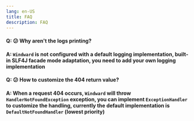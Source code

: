 ```yaml
---
lang: en-US
title: FAQ
description: FAQ
---
```


#### Q: 😕 Why aren't the logs printing?
#### A: `Windward` is not configured with a default logging implementation, built-in SLF4J facade mode adaptation, you need to add your own logging implementation

#### Q: 😕 How to customize the 404 return value?
#### A: When a request 404 occurs, `Windward` will throw `HandlerNotFoundException` exception, you can implement `ExceptionHandler` to customize the handling, currently the default implementation is `DefaultNotFoundHandler` (lowest priority)